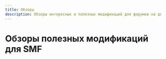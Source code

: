 ```yaml
---
title: Обзоры
description: Обзоры интересных и полезных модификаций для форумов на движке SMF.
---
```


# Обзоры полезных модификаций для SMF
